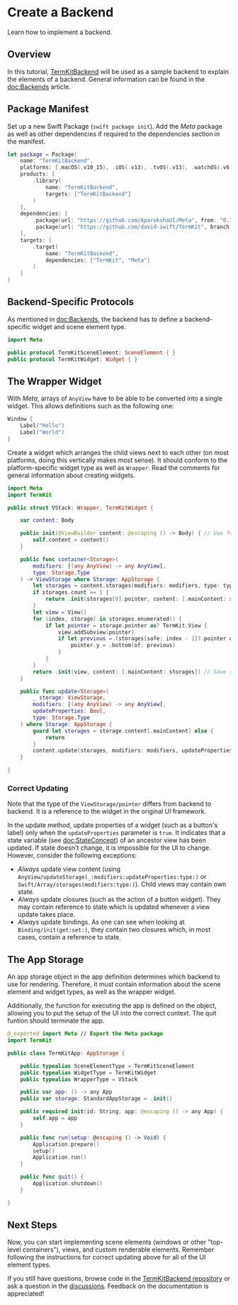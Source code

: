 # Create a Backend

Learn how to implement a backend.

## Overview

In this tutorial, [TermKitBackend](https://github.com/david-swift/TermKitBackend) will be used as a sample backend to explain the elements of a backend.
General information can be found in the <doc:Backends> article.

## Package Manifest

Set up a new Swift Package (`swift package init`).
Add the _Meta_ package as well as other dependencies if required to the dependencies section in the manifest.

```swift
let package = Package(
    name: "TermKitBackend",
    platforms: [.macOS(.v10_15), .iOS(.v13), .tvOS(.v13), .watchOS(.v6), .macCatalyst(.v13)],
    products: [
        .library(
            name: "TermKitBackend",
            targets: ["TermKitBackend"]
        )
    ],
    dependencies: [
        .package(url: "https://github.com/AparokshaUI/Meta", from: "0.1.0"),
        .package(url: "https://github.com/david-swift/TermKit", branch: "main")
    ],
    targets: [
        .target(
            name: "TermKitBackend",
            dependencies: ["TermKit", "Meta"]
        )
    ]
)
```

## Backend-Specific Protocols

As mentioned in <doc:Backends>, the backend has to define a backend-specific widget and scene element type.

```swift
import Meta

public protocol TermKitSceneElement: SceneElement { }
public protocol TermKitWidget: Widget { }
```

## The Wrapper Widget

With _Meta_, arrays of ``AnyView`` have to be able to be converted into a single widget.
This allows definitions such as the following one:

```swift
Window {
    Label("Hello")
    Label("World")
}
```

Create a widget which arranges the child views next to each other (on most platforms, doing this vertically makes most sense).
It should conform to the platform-specific widget type as well as ``Wrapper``.
Read the comments for general information about creating widgets.

```swift
import Meta
import TermKit

public struct VStack: Wrapper, TermKitWidget {

    var content: Body

    public init(@ViewBuilder content: @escaping () -> Body) { // Use functions and mark them with the result builder to allow the domain-specific language to be used
        self.content = content()
    }

    public func container<Storage>(
        modifiers: [(any AnyView) -> any AnyView],
        type: Storage.Type
    ) -> ViewStorage where Storage: AppStorage {
        let storages = content.storages(modifiers: modifiers, type: type) // Get the storages of child views
        if storages.count == 1 {
            return .init(storages[0].pointer, content: [.mainContent: storages])
        }
        let view = View()
        for (index, storage) in storages.enumerated() {
            if let pointer = storage.pointer as? TermKit.View {
                view.addSubview(pointer)
                if let previous = (storages[safe: index - 1]?.pointer as? TermKit.View) { // The pointer should be a TermKit view
                    pointer.y = .bottom(of: previous)
                }
            }
        }
        return .init(view, content: [.mainContent: storages]) // Save storages of child views in the parent's storage for view updates
    }

    public func update<Storage>(
        _ storage: ViewStorage,
        modifiers: [(any AnyView) -> any AnyView],
        updateProperties: Bool,
        type: Storage.Type
    ) where Storage: AppStorage {
        guard let storages = storage.content[.mainContent] else {
            return
        }
        content.update(storages, modifiers: modifiers, updateProperties: updateProperties, type: type) // Update the storages of child views
    }

}

```

### Correct Updating

Note that the type of the ``ViewStorage/pointer`` differs from backend to backend.
It is a reference to the widget in the original UI framework.

In the update method, update  properties of a widget (such as a button's label) only when the `updateProperties` parameter is `true`.
It indicates that a state variable (see <doc:StateConcept>) of an ancestor view has been updated.
If state doesn't change, it is impossible for the UI to change.
However, consider the following exceptions:

- _Always_ update view content (using ``AnyView/updateStorage(_:modifiers:updateProperties:type:)`` or ``Swift/Array/storages(modifiers:type:)``). Child views may contain own state.
- _Always_ update closures (such as the action of a button widget). They may contain reference to state which is updated whenever a view update takes place.
- _Always_ update bindings. As one can see when looking at ``Binding/init(get:set:)``, they contain two closures which, in most cases, contain a reference to state.

## The App Storage

An app storage object in the app definition determines which backend to use for rendering.
Therefore, it must contain information about the scene element and widget types, as well as the wrapper widget.

Additionally, the function for executing the app is defined on the object, allowing you to put the setup of the UI into the correct context.
The quit funtion should terminate the app.

```swift
@_exported import Meta // Export the Meta package
import TermKit

public class TermKitApp: AppStorage {

    public typealias SceneElementType = TermKitSceneElement
    public typealias WidgetType = TermKitWidget
    public typealias WrapperType = VStack

    public var app: () -> any App
    public var storage: StandardAppStorage = .init()

    public required init(id: String, app: @escaping () -> any App) {
        self.app = app
    }

    public func run(setup: @escaping () -> Void) {
        Application.prepare()
        setup()
        Application.run()
    }

    public func quit() {
        Application.shutdown()
    }

}

```

## Next Steps

Now, you can start implementing scene elements (windows or other "top-level containers"), views, and custom renderable elements.
Remember following the instructions for correct updating above for all of the UI element types.

If you still have questions, browse code in the [TermKitBackend repository](https://github.com/david-swift/TermKitBackend) or ask a question in the [discussions](https://github.com/AparokshaUI/Meta/discussions). Feedback on the documentation is appreciated!
